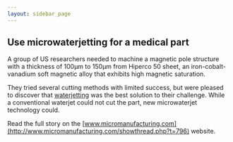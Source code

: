 ```yaml
---
layout: sidebar_page
---
```


## Use microwaterjetting for a medical part 

<!--break-->
A group of US researchers needed to machine a magnetic pole structure with a thickness of 100μm to 150μm from Hiperco 50 sheet, an iron-cobalt-vanadium soft magnetic alloy that exhibits high magnetic saturation.   
  
They tried several cutting methods with limited success, but were pleased to discover that [waterjetting](/4m-association/content/Water-jet-WJ-and-sinking-electrical-discharge-machining-.md) was the best solution to their challenge. While a conventional waterjet could not cut the part, new microwaterjet technology could.   
  
Read the full story on the [www.micromanufacturing.com](http://www.micromanufacturing.com/showthread.php?t=796) website.
